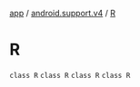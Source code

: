 [app](../../index.md) / [android.support.v4](../index.md) / [R](.)

# R

`class R`
`class R`
`class R`
`class R`